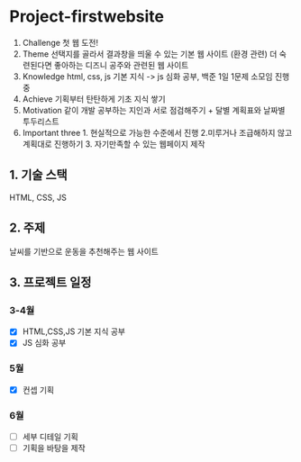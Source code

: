 # Project-firstwebsite
1. Challenge 첫 웹 도전!
2. Theme
선택지를 골라서 결과창을 띄울 수 있는 기본 웹 사이트 (환경 관련)
더 숙련된다면 좋아하는 디즈니 공주와 관련된 웹 사이트
3. Knowledge
 html, css, js 기본 지식 -> js 심화 공부, 백준 1일 1문제 소모임 진행 중
4. Achieve  기획부터 탄탄하게 기초 지식 쌓기
5. Motivation
 같이 개발 공부하는 지인과 서로 점검해주기 + 달별 계획표와 날짜별 투두리스트
6. Important three 1. 현실적으로 가능한 수준에서 진행 2.미루거나 조급해하지 않고 계획대로 진행하기 3. 자기만족할 수 있는 웹페이지 제작

## 1. 기술 스택
  HTML, CSS, JS

## 2. 주제
  날씨를 기반으로 운동을 추천해주는 웹 사이트

## 3. 프로젝트 일정
  ### 3-4월
  - [x] HTML,CSS,JS 기본 지식 공부
  - [x] JS 심화 공부
  ### 5월
  - [x] 컨셉 기획
  ### 6월 
  - [ ] 세부 디테일 기획
  - [ ] 기획을 바탕을 제작
